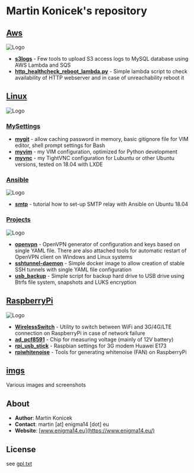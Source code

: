 # Martin Konicek's repository

## [Aws](https://github.com/koss822/misc/tree/master/Aws)
![Logo](https://raw.githubusercontent.com/koss822/misc/master/imgs/logos/aws.jpg "AWS logo")
- [**s3logs**](https://github.com/koss822/misc/tree/master/Aws/s3logs) - Few tools to upload S3 access logs to MySQL database using AWS Lambda and SQS
- [**http_healthcheck_reboot_lambda.py**](https://github.com/koss822/misc/blob/master/Aws/http_healthcheck_reboot_lambda.py) - Simple lambda script to check availability of HTTP webserver and in case of unreachability reboot it

## [Linux](https://github.com/koss822/misc/tree/master/Linux)
![Logo](https://raw.githubusercontent.com/koss822/misc/master/imgs/logos/linux.jpg "Linux logo")
### [MySettings](https://github.com/koss822/misc/tree/master/Linux/MySettings)
- [**mygit**](https://github.com/koss822/misc/tree/master/Linux/MySettings/mygit) - allow caching password in memory, basic gitignore file for VIM editor, shell prompt settings for Bash
- [**myvim**](https://github.com/koss822/misc/tree/master/Linux/MySettings/myvim) - my VIM configuration, optimized for Python development
- [**myvnc**](https://github.com/koss822/misc/tree/master/Linux/MySettings/myvnc) - my TightVNC configuration for Lubuntu or other Ubuntu versions, tested on 18.04 with LXDE
### [Ansible](https://github.com/koss822/misc/tree/master/Linux/Ansible)
![Logo](https://raw.githubusercontent.com/koss822/misc/master/imgs/logos/ansible.jpg "Ansible logo")
- [**smtp**](https://github.com/koss822/misc/tree/master/Linux/Ansible/smtp) - tutorial how to set-up SMTP relay with Ansible on Ubuntu 18.04

### [Projects](https://github.com/koss822/misc/tree/master/Linux/Projects)
![Logo](https://raw.githubusercontent.com/koss822/misc/master/imgs/logos/openvpn.jpg "OpenVPN logo")
- [**openvpn**](https://github.com/koss822/misc/tree/master/Linux/Projects/openvpn) - OpenVPN generator of configuration and keys based on single YAML file. There are also attached tools for automatic restart of OpenVPN client on Windows and Linux systems
- [**sshtunnel-daemon**](https://github.com/koss822/misc/tree/master/Linux/Projects/sshtunnel-daemon) - Simple docker image to allow creation of stable SSH tunnels with single YAML file configuration
- [**usb_backup**](https://github.com/koss822/misc/tree/master/Linux/Projects/usb_backup) - Simple script for backup hard drive to USB drive using Btrfs file system, snapshots and LUKS encryption

## [RaspberryPi](https://github.com/koss822/misc/tree/master/RaspberryPi)
![Logo](https://raw.githubusercontent.com/koss822/misc/master/imgs/logos/rpi.jpg "Rpi logo")
- [**WirelessSwitch**](https://github.com/koss822/misc/tree/master/RaspberryPi/WirelessSwitch) - Utility to switch between WiFi and 3G/4G/LTE connection on RaspberryPi in case of network failure
- [**ad_pcf8591**](https://github.com/koss822/misc/tree/master/RaspberryPi/ad_pcf8591) - Chip for measuring voltage (mainly of 12V battery)
- [**rpi_usb_stick**](https://github.com/koss822/misc/tree/master/RaspberryPi/rpi_usb_stick) - Raspbian settings for 3G modem Huawei E173
- [**rpiwhitenoise**](https://github.com/koss822/misc/tree/master/RaspberryPi/rpiwhitenoise) - Tools for generating whitenoise (FAN) on RaspberryPi

## [imgs](https://github.com/koss822/misc/tree/master/imgs)
Various images and screenshots

## About
- **Author**: Martin Konicek
- **Contact**: martin [at] enigma14 [dot] eu
- **Website**: [www.enigma14.eu](https://www.enigma14.eu/)

## License
see [gpl.txt](https://github.com/koss822/misc/blob/master/gpl.txt)


